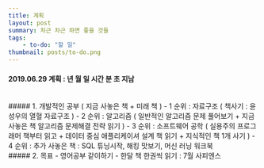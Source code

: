 ```yaml
---
title: 계획
layout: post
summary: 차근 차근 하면 좋을 것들 
tags: 
    - to-do: "할 일"
thumbnail: posts/to-do.png
---
```

#### 2019.06.29 계획 : <span id="year"></span>년 <span id="month"></span>월 <span id="days"></span>일 <span id="hour"></span>시간 <span id="minute"></span>분 <span id="second"></span>초 지남
<br/>
##### 1. 개발적인 공부 ( 지금 사놓은 책 + 미래 책 )
- 1 순위 : 자료구조 ( 책사기 : 윤성우의 열혈 자료구조 )
- 2 순위 : 알고리즘 ( 일반적인 알고리즘 문제 풀어보기 + 지금 사놓은 책 알고리즘 문제해결 전략 읽기 )
- 3 순위 : 소프트웨어 공학 ( 실용주의 프로그래머 책부터 읽고 + 데이터 중심 애플리케이셔 설계 책 읽기 + 지식적인 책 1개 사기 )
- 4 순위 : 추가 사놓은 책 : SQL 튜닝시작, 해킹 맛보기, 머신 러닝 워크북

<br/>
##### 2. 목표
- 영어공부 같이하기 
- 한달 책 한권씩 읽기 : 7월 사피엔스




<script async type="text/javascript">
getTime();

function getTime(){
    var date        = new Date();
    var targetData  = new Date('2019-06-29T00:00:00');
    var interval    = date - targetData;
    var getDate     = changeDate( interval, [12,30.4375,24,60,60,1000] );
    $('#year').text(getDate[0])
    $('#month').text(getDate[1])
    $('#days').text(getDate[2])
    $('#hour').text(getDate[3])
    $('#minute').text(getDate[4])
    $('#second').text(getDate[5])
     
    setTimeout(getTime, 1000);
   
}
function changeDate ( interVal, changer ){
    var result = [];
    var multiful = 1;
    for( index = 0; index < changer.length; index++ ){
        multiful = multiful*changer[index];
    }
    for( index = 0; index < changer.length; index++ ){
      var input = 0;
        if(index == 0){
            var input = Math.floor(interVal / multiful);
        } else {
            var afterMultiful = multiful/changer[index-1];
            var input = Math.floor((interVal % multiful) / afterMultiful);
            multiful = afterMultiful;
        }
         
         result.push(input);
    }
    
    return result;
    
    // 각 변수에 일, 시, 분, 초를 등록
    // var d = Math.floor(distance / (1000 * 60 * 60 * 24));
    // var h = Math.floor((distance % (1000 * 60 * 60 * 24)) / (1000 * 60 * 60)); 
    // var m = Math.floor((distance % (1000 * 60 * 60)) / (1000 * 60)); 
    // var s = Math.floor((distance % (1000 * 60)) / 1000);
}

</script>
